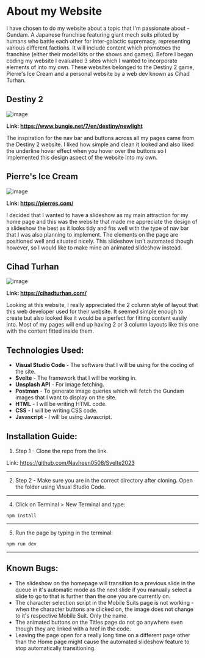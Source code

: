 # About my Website

I have chosen to do my website about a topic that I'm passionate about - Gundam. A Japanese franchise featuring giant mech suits piloted by humans who battle each other for inter-galactic supremacy, representing various different factions.  It will include content which promotoes the franchise (either their model kits or the shows and games).
Before I began coding my website I evaluated 3 sites which I wanted to incorporate elements of into my own. These websites belonged to the Destiny 2 game, Pierre's Ice Cream and a personal website by a web dev known as Cihad Turhan.

## Destiny 2

![image](https://github.com/Navheen0508/Svelte2023/assets/131924590/3da881ca-5101-429b-ac29-c8e395853e3e)

**Link: https://www.bungie.net/7/en/destiny/newlight**

The inspiration for the nav bar and buttons across all my pages came from the Destiny 2 website. I liked how simple and clean it looked and also liked the underline hover effect when you hover over the buttons so I implemented this design aspect of the website into my own. 

## Pierre's Ice Cream

![image](https://github.com/Navheen0508/Svelte2023/assets/131924590/4a645665-928d-453c-a461-94aa01f57d10)

**Link: https://pierres.com/**

I decided that I wanted to have a slideshow as my main attraction for my home page and this was the website that made me appreciate the design of a slideshow the best as it looks tidy and fits well with the type of nav
bar that I was also planning to implement. The elements on the page are positioned well and situated nicely. This slideshow isn't automated though however, so I would like to make mine an animated slideshow instead.

## Cihad Turhan

![image](https://github.com/Navheen0508/Svelte2023/assets/131924590/607aa972-7b3e-42fb-aeb0-2c28caf52e7d)

**Link: https://cihadturhan.com/**

Looking at this website, I really appreciated the 2 column style of layout that this web developer used for their website. It seemed simple enough to create but also looked like it would be a perfect for fitting content
easily into. Most of my pages will end up having 2 or 3 column layouts like this one with the content fitted inside them. 

## Technologies Used:

* **Visual Studio Code** - The software that I will be using for the coding of the site.
* **Svelte** - The framework that I will be working in.
* **Unsplash API** - For image fetching.
* **Postman** - To generate image queries which will fetch the Gundam images that I want to display on the site.
* **HTML** - I will be writing HTML code.
* **CSS** - I will be writing CSS code.
* **Javascript** - I will be using Javascript.

## Installation Guide:

1. Step 1 - Clone the repo from the link.

Link: https://github.com/Navheen0508/Svelte2023
- - - -
2. Step 2 - Make sure you are in the correct directory after cloning. Open the folder using Visual Studio Code.
- - - -
4. Click on Terminal > New Terminal and type:
```
npm install
```
- - - -
5. Run the page by typing in the terminal:
```
npm run dev
```
- - - -
## Known Bugs:

* The slideshow on the homepage will transition to a previous slide in the queue in it's automatic mode as the next slide if you manually select a slide to go to that is further than the one you are currently on.
* The character selection script in the Mobile Suits page is not working - when the character buttons are clicked on, the image does not change to it's respective Mobile Suit. Only the name.
* The animated buttons on the Titles page do not go anywhere even though they are linked with a href in the code.
* Leaving the page open for a really long time on a different page other than the Home page might cause the automated slideshow feature to stop automatically transitioning.



  

